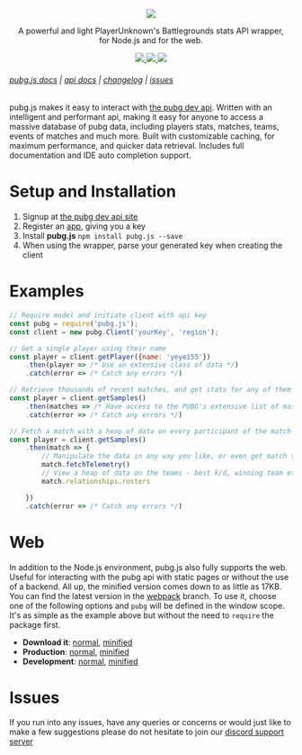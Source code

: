 <p align="center">
    <a href="#"><img src="https://user-images.githubusercontent.com/14541442/32552867-3d44fd8e-c4d0-11e7-85d5-5199697582bd.png"></a>
</p>

<p align="center">
A powerful and light PlayerUnknown's Battlegrounds stats API wrapper,<br/>for Node.js and for the web.
</p>

<p align="center">
   <a href="https://www.npmjs.com/package/pubg.js">
    <img src="https://img.shields.io/npm/v/pubg.js.svg">
  </a>
  <a href="https://www.npmjs.com/package/pubg.js">
    <img src="https://img.shields.io/npm/dt/pubg.js.svg?maxAge=3600">
  </a>
  <a href="https://travis-ci.org/ickerio/pubg.js">
    <img src="https://travis-ci.org/ickerio/pubg.js.svg?branch=master">
  </a>
</p>

###### [pubg.js docs](https://pubg.js.org) | [api docs](https://documentation.playbattlegrounds.com/en/introduction.html) | [changelog](CHANGELOG.md) | [issues](#issues)


pubg.js makes it easy to interact with [the pubg dev api](https://developer.playbattlegrounds.com/). Written with an intelligent and performant api, making it easy for anyone to access a massive database of pubg data, including players stats, matches, teams, events of matches and much more. Built with customizable caching, for maximum performance, and quicker data retrieval. Includes full documentation and IDE auto completion support.

# Setup and Installation
1. Signup at [the pubg dev api site](https://developer.playbattlegrounds.com/)
2. Register an [app](https://developer.playbattlegrounds.com/apps/new?locale=en), giving you a key
3. Install **pubg.js** `npm install pubg.js --save`
4. When using the wrapper, parse your generated key when creating the client


# Examples
```js
// Require model and initiate client with api key
const pubg = require('pubg.js');
const client = new pubg.Client('yourKey', 'region');

// Get a single player using their name
const player = client.getPlayer({name: 'yeye155'})
    .then(player => /* Use an extensive class of data */)
    .catch(error => /* Catch any errors */)

// Retrieve thousands of recent matches, and get stats for any of them
const player = client.getSamples()
    .then(matches => /* Have access to the PUBG's extensive list of matches */)
    .catch(error => /* Catch any errors */)

// Fetch a match with a heap of data on every participant of the match and their stats
const player = client.getSamples()
    .then(match => {
        // Manipulate the data in any way you like, or even get match telemetry data 
        match.fetchTelemetry()
        // View a heap of data on the teams - best k/d, winning team etc
        match.relationships.rosters

    })
    .catch(error => /* Catch any errors */)

```

# Web

In addition to the Node.js environment, pubg.js also fully supports the web. Useful for interacting with the pubg api with static pages or without the use of a backend. All up, the minified version comes down to as little as 17KB. You can find the latest version in the [webpack](https://github.com/ickerio/pubg.js/tree/webpack) branch. To use it, choose one of the following options and `pubg` will be defined in the window scope. It's as simple as the example above but without the need to `require` the package first.
 - **Download it**: [normal](https://raw.githubusercontent.com/ickerio/pubg.js/webpack/pubg.js), [minified](https://raw.githubusercontent.com/ickerio/pubg.js/webpack/pubg.min.js)
 - **Production**: [normal](https://cdn.rawgit.com/ickerio/pubg.js/webpack/pubg.js), [minified](https://cdn.rawgit.com/ickerio/pubg.js/webpack/pubg.min.js)
 - **Development**: [normal](https://rawgit.com/ickerio/pubg.js/webpack/pubg.js), [minified](https://rawgit.com/ickerio/pubg.js/webpack/pubg.min.js)

# Issues
If you run into any issues, have any queries or concerns or would just like to make a few suggestions please do not hesitate to join our [discord support server](https://discord.gg/yCWj2N2)
